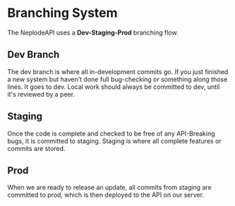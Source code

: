 # Branching System

The NeplodeAPI uses a **Dev-Staging-Prod** branching flow.

## Dev Branch

The dev branch is where all in-development commits go. If you just finished a new system but haven't done full bug-checking or something along those lines. It goes to dev. Local work should always be committed to dev, until it's reviewed by a peer.

## Staging

Once the code is complete and checked to be free of any API-Breaking bugs, it is committed to staging. Staging is where all complete features or commits are stored.

## Prod

When we are ready to release an update, all commits from staging are committed to prod, which is then deployed to the API on our server.
